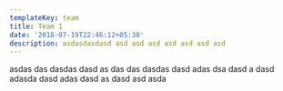 ```yaml
---
templateKey: team
title: Team 1
date: '2018-07-19T22:46:12+05:30'
description: asdasdasdasd asd asd asd asd asd asd asd
---
```

asdas das dasdas dasd as das das dasdas dasd adas dsa dasd a dasd adasda dasd adas dasd as dasd asd asda
